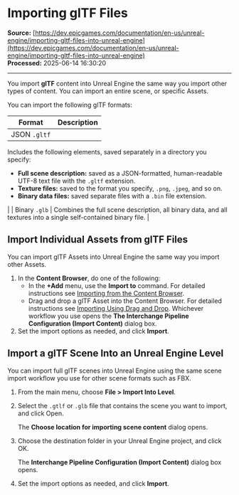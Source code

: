 # Importing glTF Files

**Source:** [https://dev.epicgames.com/documentation/en-us/unreal-engine/importing-gltf-files-into-unreal-engine](https://dev.epicgames.com/documentation/en-us/unreal-engine/importing-gltf-files-into-unreal-engine)  
**Processed:** 2025-06-14 16:30:20

---

You import **glTF** content into Unreal Engine the same way you import other types of content. You can import an entire scene, or specific Assets.

You can import the following glTF formats:

| Format | Description |
| --- | --- |
| JSON `.gltf` | 
Includes the following elements, saved separately in a directory you specify:

-   **Full scene description:** saved as a JSON-formatted, human-readable UTF-8 text file with the `.gltf` extension.
-   **Texture files:** saved to the format you specify, `.png`, `.jpeg`, and so on.
-   **Binary data files:** saved separate files with a `.bin` file extension.



 |
| Binary `.glb` | Combines the full scene description, all binary data, and all textures into a single self-contained binary file. |

## Import Individual Assets from glTF Files

You can import glTF Assets into Unreal Engine the same way you import other Assets.

1.  In the **Content Browser**, do one of the following:
    -   In the **+Add** menu, use the **Import to** command. For detailed instructions see [Importing from the Content Browser](/documentation/en-us/unreal-engine/importing-assets-directly-into-unreal-engine#importingfromthecontentbrowser).
    -   Drag and drop a glTF Asset into the Content Browser. For detailed instructions see [Importing Using Drag and Drop](/documentation/en-us/unreal-engine/importing-assets-directly-into-unreal-engine#importingusingdraganddrop). Whichever workflow you use opens the **The Interchange Pipeline Configuration (Import Content)** dialog box.
2.  Set the import options as needed, and click **Import**.

## Import a glTF Scene Into an Unreal Engine Level

You can import full glTF scenes into Unreal Engine using the same scene import workflow you use for other scene formats such as FBX.

1.  From the main menu, choose **File > Import Into Level**.
2.  Select the `.gtlf` or `.glb` file that contains the scene you want to import, and click Open.
    
    The **Choose location for importing scene content** dialog opens.
    
3.  Choose the destination folder in your Unreal Engine project, and click OK.
    
    The **Interchange Pipeline Configuration (Import Content)** dialog box opens.
    
4.  Set the import options as needed, and click **Import**.